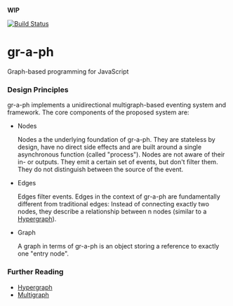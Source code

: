__WIP__

[![Build Status](https://travis-ci.org/alexanderGugel/gr-a-ph.svg?branch=master)](https://travis-ci.org/alexanderGugel/gr-a-ph)

gr-a-ph
=======

Graph-based programming for JavaScript

### Design Principles

gr-a-ph implements a unidirectional multigraph-based eventing system and
framework. The core components of the proposed system are:

- Nodes

  Nodes a the underlying foundation of gr-a-ph. They are stateless by design,
  have no direct side effects and are built around a single asynchronous
  function (called "process"). Nodes are not aware of their in- or outputs.
  They emit a certain set of events, but don't filter them. They do not
  distinguish between the source of the event.

- Edges

  Edges filter events. Edges in the context of gr-a-ph are fundamentally
  different from traditional edges: Instead of connecting exactly two nodes,
  they describe a relationship between n nodes (similar to a
  [Hypergraph](http://en.wikipedia.org/wiki/Hypergraph)).

- Graph

  A graph in terms of gr-a-ph is an object storing a reference to exactly one
  "entry node".

### Further Reading

- [Hypergraph](http://en.wikipedia.org/wiki/Hypergraph)
- [Multigraph](http://en.wikipedia.org/wiki/Multigraph)
